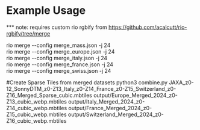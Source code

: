 # Example Usage
*** note: requires custom rio rgbify from https://github.com/acalcutt/rio-rgbify/tree/merge

rio merge --config merge_mass.json -j 24  
rio merge --config merge_europe.json -j 24  
rio merge --config merge_italy.json -j 24  
rio merge --config merge_france.json -j 24  
rio merge --config merge_swiss.json -j 24  

#Create Sparse Tiles from merged datasets
python3 combine.py JAXA_z0-12_SonnyDTM_z0-Z13_Italy_z0-Z14_France_z0-Z15_Switzerland_z0-Z16_Merged_Sparse_cubic.mbtiles output/Europe_Merged_2024_z0-Z13_cubic_webp.mbtiles output/Italy_Merged_2024_z0-Z14_cubic_webp.mbtiles output/France_Merged_2024_z0-Z15_cubic_webp.mbtiles output/Switzerland_Merged_2024_z0-Z16_cubic_webp.mbtiles
